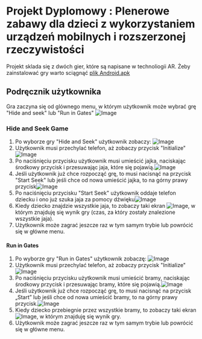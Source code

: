 # Projekt Dyplomowy : Plenerowe zabawy dla dzieci z wykorzystaniem urządzeń mobilnych i rozszerzonej rzeczywistości 
Projekt sklada się z dwóch gier, które są napisane w technoliogii AR.
Żeby zainstalować gry warto sciągnąć [plik Android.apk](https://github.com/YuriiPurdenko/diploma-project/raw/master/Builds/Android.apk)
## Podręcznik użytkownika
Gra zaczyna się od glównego menu, w którym użytkownik może wybrać grę "Hide and seek" lub "Run in Gates"
![Image](https://github.com/YuriiPurdenko/diploma-project/blob/gh-pages/photo_2021-08-29_12-21-44.jpg)

### Hide and Seek Game 

1. Po wyborze gry "Hide and Seek" użytkownik zobaczy:   ![Image](https://github.com/YuriiPurdenko/diploma-project/blob/gh-pages/photo_2021-08-29_12-21-52.jpg)
2. Użytkownik musi przechylać telefon, aż zobaczy przycisk "Initialize" ![Image](https://github.com/YuriiPurdenko/diploma-project/blob/gh-pages/photo_2021-08-29_12-21-55.jpg)
3. Po naciśnięciu przycisku użytkownik musi umieścić jajka, naciskając środkowy przycisk i przesuwając jaja, które się pojawią.![Image](https://github.com/YuriiPurdenko/diploma-project/blob/gh-pages/photo_2021-08-29_12-21-57.jpg)
4. Jeśli użytkownik już chce rozpocząć grę, to musi nacisnąć na przycisk "Start Seek" lub jeśli chce od nowa umieścić jajka, to na górny prawy przycisk![Image](https://github.com/YuriiPurdenko/diploma-project/blob/gh-pages/photo_2021-08-29_12-22-04.jpg)
5. Po naciśnięciu przycisku "Start Seek" użytkownik oddaje telefon dziecku i ono już szuka jaja za pomocy dźwięku![Image](https://github.com/YuriiPurdenko/diploma-project/blob/gh-pages/photo_2021-08-29_12-22-06.jpg)
6. Kiedy dziecko znajdzie wszystkie jaja, to zobaczy taki ekran ![Image](https://github.com/YuriiPurdenko/diploma-project/blob/gh-pages/photo_2021-08-29_12-22-19.jpg), w którym znajduję się wynik gry (czas, za który zostały znalezione wszystkie jaja).
7. Użytkownik może zagrać jeszcze raz w tym samym trybie lub powrócić się w główne menu.

#### Run in Gates

1. Po wyborze gry "Run in Gates" użytkownik zobaczę:   ![Image](https://github.com/YuriiPurdenko/diploma-project/blob/gh-pages/photo_2021-08-29_12-21-52.jpg)
2. Użytkownik musi przechylać telefon, aż zobaczy przycisk "Initialize" ![Image](https://github.com/YuriiPurdenko/diploma-project/blob/gh-pages/photo_2021-08-29_12-21-55.jpg)
3. Po naciśnięciu przycisku użytkownik musi umieścić bramy, naciskając środkowy przycisk i przesuwając bramy, które się pojawią.![Image](https://github.com/YuriiPurdenko/diploma-project/blob/gh-pages/photo_2021-08-29_12-21-57.jpg)
4. Jeśli użytkownik już chce rozpocząć grę, to musi nacisnąć na przycisk „Start” lub jeśli chce od nowa umieścić bramy, to na górny prawy przycisk.![Image](https://github.com/YuriiPurdenko/diploma-project/blob/gh-pages/photo_2021-08-29_12-22-00.jpg)
6. Kiedy dziecko przebiegnie przez wszystkie bramy, to zobaczy taki ekran ![Image](https://github.com/YuriiPurdenko/diploma-project/blob/gh-pages/photo_2021-08-29_12-22-02.jpg), w którym znajduję się wynik gry.
7. Użytkownik może zagrać jeszcze raz w tym samym trybie lub powrócić się w główne menu.

